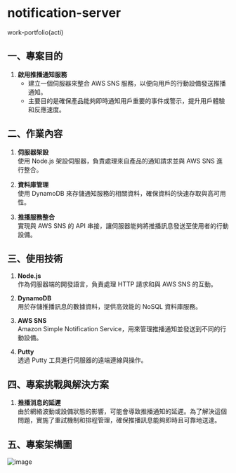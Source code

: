 # notification-server
work-portfolio(acti)

## 一、專案目的
1. **啟用推播通知服務**  
   - 建立一個伺服器來整合 AWS SNS 服務，以便向用戶的行動設備發送推播通知。
   - 主要目的是確保產品能夠即時通知用戶重要的事件或警示，提升用戶體驗和反應速度。
## 二、作業內容
1. **伺服器架設**  
   使用 Node.js 架設伺服器，負責處理來自產品的通知請求並與 AWS SNS 進行整合。

2. **資料庫管理**  
   使用 DynamoDB 來存儲通知服務的相關資料，確保資料的快速存取與高可用性。

3. **推播服務整合**  
   實現與 AWS SNS 的 API 串接，讓伺服器能夠將推播訊息發送至使用者的行動設備。

## 三、使用技術
1. **Node.js**   
   作為伺服器端的開發語言，負責處理 HTTP 請求和與 AWS SNS 的互動。

2. **DynamoDB**  
   用於存儲推播訊息的數據資料，提供高效能的 NoSQL 資料庫服務。

3. **AWS SNS**  
   Amazon Simple Notification Service，用來管理推播通知並發送到不同的行動設備。

4. **Putty**  
   透過 Putty 工具進行伺服器的遠端連線與操作。

## 四、專案挑戰與解決方案
1. **推播消息的延遲**  
   由於網絡波動或設備狀態的影響，可能會導致推播通知的延遲。為了解決這個問題，實施了重試機制和排程管理，確保推播訊息能夠即時且可靠地送達。

## 五、專案架構圖
![image](https://github.com/user-attachments/assets/70f8b5fd-82f2-4ec3-a29b-3f0734233485)
